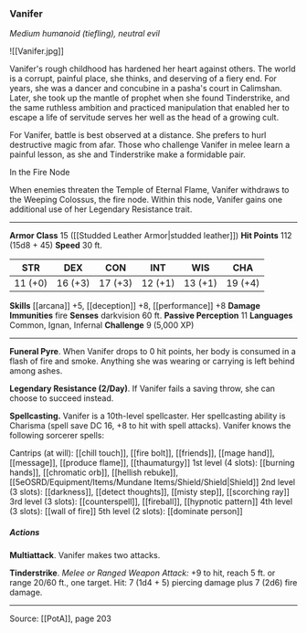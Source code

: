 ### Vanifer
_Medium humanoid (tiefling), neutral evil_

![[Vanifer.jpg]]

Vanifer's rough childhood has hardened her heart against others. The world is a corrupt, painful place, she thinks, and deserving of a fiery end. For years, she was a dancer and concubine in a pasha's court in Calimshan. Later, she took up the mantle of prophet when she found Tinderstrike, and the same ruthless ambition and practiced manipulation that enabled her to escape a life of servitude serves her well as the head of a growing cult.

For Vanifer, battle is best observed at a distance. She prefers to hurl destructive magic from afar. Those who challenge Vanifer in melee learn a painful lesson, as she and Tinderstrike make a formidable pair.

In the Fire Node

When enemies threaten the Temple of Eternal Flame, Vanifer withdraws to the Weeping Colossus, the fire node. Within this node, Vanifer gains one additional use of her Legendary Resistance trait.






---

**Armor Class** 15 ([[Studded Leather Armor|studded leather]])
**Hit Points** 112 (15d8 + 45)
**Speed** 30 ft.

| STR     | DEX     | CON     | INT     | WIS     | CHA     |
|---------|---------|---------|---------|---------|---------|
| 11 (+0) | 16 (+3) | 17 (+3) | 12 (+1) | 13 (+1) | 19 (+4) |

**Skills** [[arcana]] +5, [[deception]] +8, [[performance]] +8
**Damage Immunities** fire
**Senses** darkvision 60 ft.
**Passive Perception** 11
**Languages** Common, Ignan, Infernal
**Challenge** 9 (5,000 XP)

---

**Funeral Pyre**. When Vanifer drops to 0 hit points, her body is consumed in a flash of fire and smoke. Anything she was wearing or carrying is left behind among ashes.

**Legendary Resistance (2/Day)**. If Vanifer fails a saving throw, she can choose to succeed instead.

**Spellcasting.** Vanifer is a 10th-level spellcaster. Her spellcasting ability is Charisma (spell save DC 16, +8 to hit with spell attacks). Vanifer knows the following sorcerer spells:

Cantrips (at will): [[chill touch]], [[fire bolt]], [[friends]], [[mage hand]], [[message]], [[produce flame]], [[thaumaturgy]]
1st level (4 slots): [[burning hands]], [[chromatic orb]], [[hellish rebuke]], [[5eOSRD/Equipment/Items/Mundane Items/Shield/Shield|Shield]]
2nd level (3 slots): [[darkness]], [[detect thoughts]], [[misty step]], [[scorching ray]]
3rd level (3 slots): [[counterspell]], [[fireball]], [[hypnotic pattern]]
4th level (3 slots): [[wall of fire]]
5th level (2 slots): [[dominate person]]

##### Actions
**Multiattack**. Vanifer makes two attacks.

**Tinderstrike**. _Melee or Ranged Weapon Attack:_ +9 to hit, reach 5 ft. or range 20/60 ft., one target. Hit: 7 (1d4 + 5) piercing damage plus 7 (2d6) fire damage.


---

Source: [[PotA]], page 203